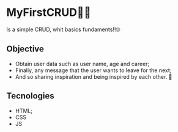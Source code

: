 # MyFirstCRUD🐱‍💻
Is a simple CRUD, whit basics fundaments!!🤓


## Objective

- Obtain user data such as user name, age and career;
- Finally, any message that the user wants to leave for the next;
- And so sharing inspiration and being inspired by each other. 💙


## Tecnologies

- HTML;
- CSS
- JS

